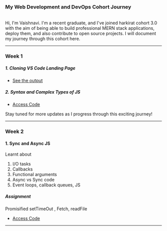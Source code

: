 ### My Web Development and DevOps Cohort Journey

<br>
Hi, I'm Vaishnavi. I'm a recent graduate, and I've joined harkirat cohort 3.0 with the aim of being able to build professional MERN stack applications, deploy them, and also contribute to open source projects. I will document my journey through this cohort here.

---

### Week 1

##### 1. Cloning VS Code Landing Page

- [See the output](https://vscode-landing-page.vercel.app/)

##### 2. Syntax and Complex Types of JS

- [Access Code](https://github.com/vpullakhandam/harkirat-cohort/tree/main/week-1/JS-Basics)

Stay tuned for more updates as I progress through this exciting journey!

---

### Week 2

#### 1. Sync and Async JS

Learnt about

1. I/O tasks
2. Callbacks
3. Functional arguments
4. Async vs Sync code
5. Event loops, callback queues, JS

##### Assignment

Promisified setTimeOut , Fetch, readFile

- [Access Code](https://github.com/vpullakhandam/harkirat-cohort/tree/main/week-2)

---

